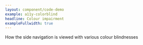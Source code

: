 ```yaml
---
layout: component/code-demo
example: a11y-colorblind
headline: Colour impairment
exampleFullwidth: true
---
```



How the side navigation is viewed with various colour blindnesses
